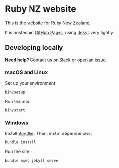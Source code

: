 # Ruby NZ website

This is the website for Ruby New Zealand.

It is hosted on [GitHub Pages](https://pages.github.com/), using [Jekyll](https://help.github.com/en/articles/about-github-pages-and-jekyll) very lightly.

## Developing locally

**Need help?** Contact us on [Slack](http://slack.ruby.nz/) or [open an issue](https://github.com/rubynz/www/issues/new).

### macOS and Linux

Set up your environment:

    bin/setup

Run the site:

    bin/start

### Windows

Install [Bundler](https://bundler.io). Then, install dependencies:

    bundle install

Run the site:

    bundle exec jekyll serve
